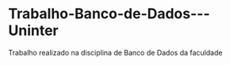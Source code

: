 # Trabalho-Banco-de-Dados---Uninter
Trabalho realizado na disciplina de Banco de Dados da faculdade
